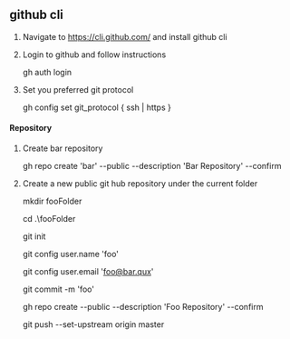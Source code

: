 ## github cli

1. Navigate to https://cli.github.com/ and install github cli

1. Login to github and follow instructions

    gh auth login

1. Set you preferred git protocol

    gh config set git_protocol { ssh | https }

#### Repository

1. Create bar repository

    gh repo create 'bar' --public --description 'Bar Repository' --confirm

1. Create a new public git hub repository under the current folder

    mkdir fooFolder

    cd .\fooFolder

    git init

    git config user.name 'foo'

    git config user.email 'foo@bar.qux'

    git commit -m 'foo'

    gh repo create --public --description 'Foo Repository' --confirm

    git push --set-upstream origin master